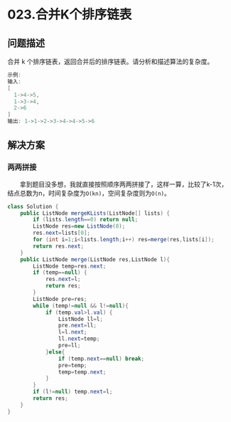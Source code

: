 # 023.合并K个排序链表

## 问题描述

合并 k 个排序链表，返回合并后的排序链表。请分析和描述算法的复杂度。  

```c
示例:
输入:
[
  1->4->5,
  1->3->4,
  2->6
]
输出: 1->1->2->3->4->4->5->6
```

## 解决方案

### 两两拼接

&emsp;&emsp;拿到题目没多想，我就直接按照顺序两两拼接了，这样一算，比较了k-1次，结点总数为n，时间复杂度为`O(kn)`，空间复杂度则为`O(n)`。

```java
class Solution {
    public ListNode mergeKLists(ListNode[] lists) {
        if (lists.length==0) return null;
        ListNode res=new ListNode(0);
        res.next=lists[0];
        for (int i=1;i<lists.length;i++) res=merge(res,lists[i]);
        return res.next;
    }
    public ListNode merge(ListNode res,ListNode l){
        ListNode temp=res.next;
        if (temp==null) {
            res.next=l;
            return res;
        }
        ListNode pre=res;
        while (temp!=null && l!=null){
            if (temp.val>l.val) {
                ListNode ll=l;
                pre.next=ll;
                l=l.next;
                ll.next=temp;
                pre=ll;
            }else{
                if (temp.next==null) break;
                pre=temp;
                temp=temp.next;
            }
        }
        if (l!=null) temp.next=l;
        return res;
    }
}
```